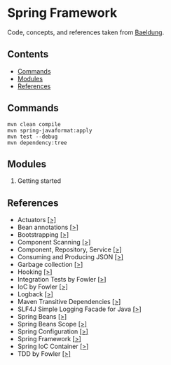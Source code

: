 # Spring Framework

Code, concepts, and references taken from [Baeldung](https://courses.baeldung.com/courses).

## Contents

* [Commands](#Commands)
* [Modules](#Modules)
* [References](#References)

## Commands

```
mvn clean compile
mvn spring-javaformat:apply    
mvn test --debug
mvn dependency:tree
```

## Modules

1. Getting started

## References

- Actuators [[>]](https://docs.spring.io/spring-boot/docs/2.5.6/reference/html/actuator.html)
- Bean annotations [[>]](https://www.baeldung.com/spring-bean-annotations)
- Bootstrapping [[>]](https://en.wikipedia.org/wiki/Bootstrapping)
- Component Scanning [[>]](https://www.baeldung.com/spring-component-scanning)
- Component, Repository, Service [[>]](https://www.baeldung.com/spring-component-repository-service)
- Consuming and Producing JSON [[>]](https://www.baeldung.com/spring-boot-json)
- Garbage collection [[>]](https://en.wikipedia.org/wiki/Garbage_collection_(computer_science))
- Hooking [[>]](https://en.wikipedia.org/wiki/Hooking)
- Integration Tests by Fowler [[>]](https://martinfowler.com/bliki/IntegrationTest.html)
- IoC by Fowler [[>]](https://martinfowler.com/articles/injection.html)
- Logback [[>]](https://logback.qos.ch/)
- Maven Transitive Dependencies [[>]](https://maven.apache.org/guides/introduction/introduction-to-dependency-mechanism.html#Transitive_Dependencies)
- SLF4J Simple Logging Facade for Java [[>]](http://www.slf4j.org/)
- Spring Beans [[>]](https://docs.spring.io/spring-framework/docs/current/reference/html/core.html#beans)
- Spring Beans Scope [[>]](https://www.baeldung.com/spring-bean-scopes)
- Spring Configuration [[>]](https://docs.spring.io/spring-boot/docs/current/reference/html/spring-boot-features.html#boot-features-external-config)
- Spring Framework [[>]](https://spring.io/projects/spring-framework)
- Spring IoC Container [[>]](https://docs.spring.io/spring-framework/docs/current/reference/html/core.html#beans)
- TDD by Fowler [[>]](https://martinfowler.com/bliki/TestDrivenDevelopment.html)